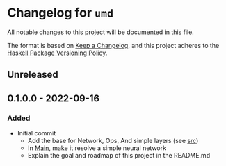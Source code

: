 # Changelog for `umd`

All notable changes to this project will be documented in this file.

The format is based on [Keep a Changelog](https://keepachangelog.com/en/1.0.0/),
and this project adheres to the
[Haskell Package Versioning Policy](https://pvp.haskell.org/).

## Unreleased

## 0.1.0.0 - 2022-09-16
### Added
 - Initial commit
   - Add the base for Network, Ops, And simple layers (see [src](src/))
   - In [Main](app/Main.hs), make it resolve a simple neural network
   - Explain the goal and roadmap of this project in the README.md
